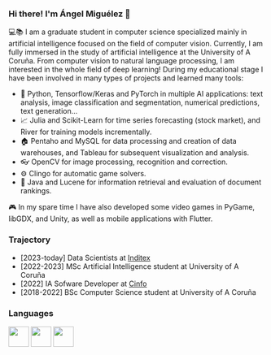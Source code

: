### Hi there! I'm Ángel Miguélez 👋

💻📚 I am a graduate student in computer science specialized mainly in artificial intelligence focused on the field of computer vision. Currently, I am fully immersed in the study of artificial intelligence at the University of A Coruña. From computer vision to natural language processing, I am interested in the whole field of deep learning! During my educational stage I have been involved in many types of projects and learned many tools:

- 🔬 Python, Tensorflow/Keras and PyTorch in multiple AI applications: text analysis, image classification and segmentation, numerical predictions, text generation...
- 📈 Julia and Scikit-Learn for time series forecasting (stock market), and River for training models incrementally.
- 🏠 Pentaho and MySQL for data processing and creation of data warehouses, and Tableau for subsequent visualization and analysis.
- 👓 OpenCV for image processing, recognition and correction.
- ⚙️ Clingo for automatic game solvers.
- 📜 Java and Lucene for information retrieval and evaluation of document rankings.

🎮 In my spare time I have also developed some video games in PyGame, libGDX, and Unity, as well as mobile applications with Flutter.
<!--TODO: add links to projects -->

### Trajectory
- [2023-today] Data Scientists at [Inditex](https://www.inditex.com/itxcomweb/es/home)
- [2022-2023] MSc Artificial Intelligence student at University of A Coruña
- [2022] IA Sofware Developer at [Cinfo](https://www.cinfo.es/es/)
- [2018-2022] BSc Computer Science student at University of A Coruña

### Languages
<code><img height="40" src="https://raw.githubusercontent.com/jmnote/z-icons/master/svg/python.svg"></code>
<code><img height="40" src="https://raw.githubusercontent.com/jmnote/z-icons/master/svg/c.svg"></code>
<code><img height="40" src="https://raw.githubusercontent.com/jmnote/z-icons/master/svg/java.svg"></code>

<!--
**anxomm/anxomm** is a ✨ _special_ ✨ repository because its `README.md` (this file) appears on your GitHub profile.

Here are some ideas to get you started:

- 🔭 I’m currently working on ...
- 🌱 I’m currently learning ...
- 👯 I’m looking to collaborate on ...
- 🤔 I’m looking for help with ...
- 💬 Ask me about ...
- 📫 How to reach me: ...
- 😄 Pronouns: ...
- ⚡ Fun fact: ...
-->
